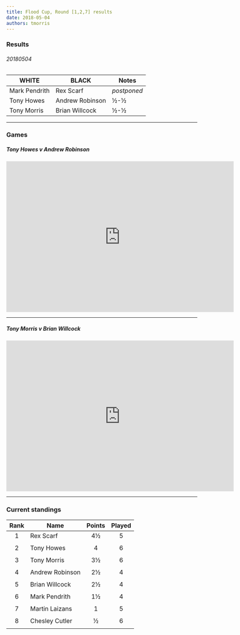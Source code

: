 ```yaml
---
title: Flood Cup, Round [1,2,7] results
date: 2018-05-04
authors: tmorris
---
```


### Results

###### 20180504

| WHITE          | BLACK           | Notes       |
| -------------- | --------------- | ----------- |
| Mark Pendrith  | Rex Scarf       | *postponed* |
| Tony Howes     | Andrew Robinson | ½-½         |
| Tony Morris    | Brian Willcock  | ½-½         |

----

### Games

##### Tony Howes v Andrew Robinson

<iframe src="https://lichess.org/embed/c7R9jTbJ?theme=auto&amp;bg=auto" width=600 height=397 frameborder=0></iframe>

----

##### Tony Morris v Brian Willcock

<iframe src="https://lichess.org/embed/r7L8FgKy?theme=auto&amp;bg=auto" width=600 height=397 frameborder=0></iframe>

----

### Current standings

| Rank | Name            | Points | Played |
| :--: | --------------- | :----: | :----: |
| 1    | Rex Scarf       | 4½     | 5      |
|      |                 |        |        |
| 2    | Tony Howes      | 4      | 6      |
|      |                 |        |        |
| 3    | Tony Morris     | 3½     | 6      |
|      |                 |        |        |
| 4    | Andrew Robinson | 2½     | 4      |
|      |                 |        |        |
| 5    | Brian Willcock  | 2½     | 4      |
|      |                 |        |        |
| 6    | Mark Pendrith   | 1½     | 4      |
|      |                 |        |        |
| 7    | Martin Laizans  | 1      | 5      |
|      |                 |        |        |
| 8    | Chesley Cutler  | ½      | 6      |
|      |                 |        |        |
